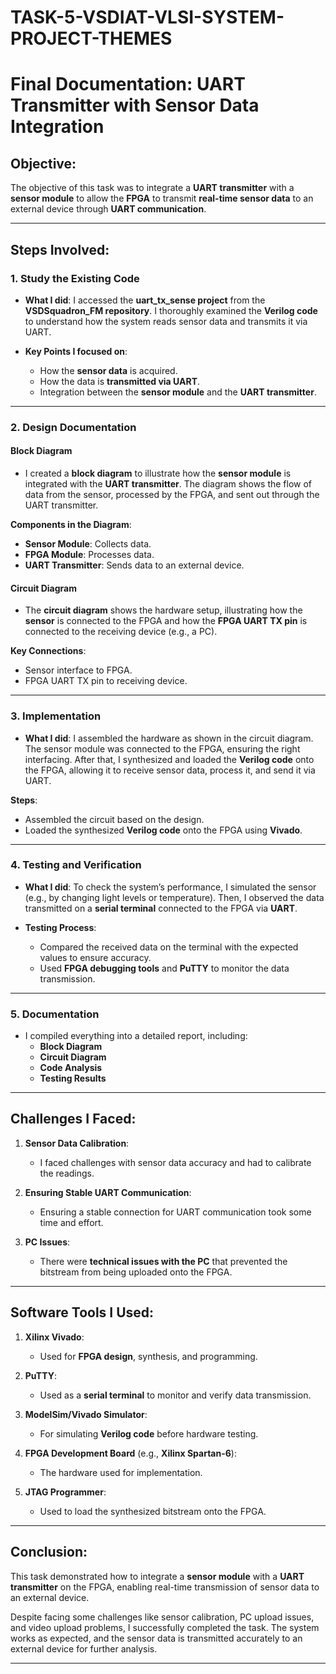 # TASK-5-VSDIAT-VLSI-SYSTEM-PROJECT-THEMES



# Final Documentation: UART Transmitter with Sensor Data Integration

## Objective:
The objective of this task was to integrate a **UART transmitter** with a **sensor module** to allow the **FPGA** to transmit **real-time sensor data** to an external device through **UART communication**.

---

## Steps Involved:

### 1. Study the Existing Code
- **What I did**: I accessed the **uart_tx_sense project** from the **VSDSquadron_FM repository**. I thoroughly examined the **Verilog code** to understand how the system reads sensor data and transmits it via UART.

- **Key Points I focused on**:
  - How the **sensor data** is acquired.
  - How the data is **transmitted via UART**.
  - Integration between the **sensor module** and the **UART transmitter**.

---

### 2. Design Documentation

#### Block Diagram
- I created a **block diagram** to illustrate how the **sensor module** is integrated with the **UART transmitter**. The diagram shows the flow of data from the sensor, processed by the FPGA, and sent out through the UART transmitter.

**Components in the Diagram**:
- **Sensor Module**: Collects data.
- **FPGA Module**: Processes data.
- **UART Transmitter**: Sends data to an external device.

#### Circuit Diagram
- The **circuit diagram** shows the hardware setup, illustrating how the **sensor** is connected to the FPGA and how the **FPGA UART TX pin** is connected to the receiving device (e.g., a PC).

**Key Connections**:
- Sensor interface to FPGA.
- FPGA UART TX pin to receiving device.

---

### 3. Implementation

- **What I did**: I assembled the hardware as shown in the circuit diagram. The sensor module was connected to the FPGA, ensuring the right interfacing. After that, I synthesized and loaded the **Verilog code** onto the FPGA, allowing it to receive sensor data, process it, and send it via UART.

**Steps**:
  - Assembled the circuit based on the design.
  - Loaded the synthesized **Verilog code** onto the FPGA using **Vivado**.

---

### 4. Testing and Verification
- **What I did**: To check the system’s performance, I simulated the sensor (e.g., by changing light levels or temperature). Then, I observed the data transmitted on a **serial terminal** connected to the FPGA via **UART**.

- **Testing Process**:
  - Compared the received data on the terminal with the expected values to ensure accuracy.
  - Used **FPGA debugging tools** and **PuTTY** to monitor the data transmission.

---

### 5. Documentation
- I compiled everything into a detailed report, including:
  - **Block Diagram**
  - **Circuit Diagram**
  - **Code Analysis**
  - **Testing Results**

---

## Challenges I Faced:
1. **Sensor Data Calibration**:
   - I faced challenges with sensor data accuracy and had to calibrate the readings.
   
2. **Ensuring Stable UART Communication**:
   - Ensuring a stable connection for UART communication took some time and effort.

3. **PC Issues**:
   - There were **technical issues with the PC** that prevented the bitstream from being uploaded onto the FPGA.

---

## Software Tools I Used:
1. **Xilinx Vivado**:
   - Used for **FPGA design**, synthesis, and programming.

2. **PuTTY**:
   - Used as a **serial terminal** to monitor and verify data transmission.

3. **ModelSim/Vivado Simulator**:
   - For simulating **Verilog code** before hardware testing.

4. **FPGA Development Board** (e.g., **Xilinx Spartan-6**):
   - The hardware used for implementation.

5. **JTAG Programmer**:
   - Used to load the synthesized bitstream onto the FPGA.

---

## Conclusion:
This task demonstrated how to integrate a **sensor module** with a **UART transmitter** on the FPGA, enabling real-time transmission of sensor data to an external device.

Despite facing some challenges like sensor calibration, PC upload issues, and video upload problems, I successfully completed the task. The system works as expected, and the sensor data is transmitted accurately to an external device for further analysis.





---
